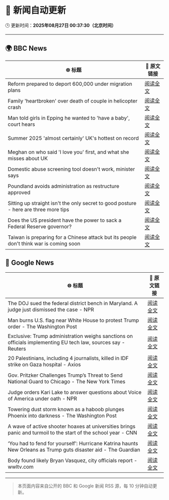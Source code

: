 # 🧠 新闻自动更新

🕒 更新时间：**2025年08月27日 00:37:30（北京时间）**

---

## 🌍 BBC News

| 🌐 标题 | 🔗 原文链接 |
|--------|-------------|
| Reform prepared to deport 600,000 under migration plans | [阅读全文](https://www.bbc.com/news/articles/c5yk4r5e514o?at_medium=RSS&at_campaign=rss) |
| Family 'heartbroken' over death of couple in helicopter crash | [阅读全文](https://www.bbc.com/news/articles/cdd3jzl31j8o?at_medium=RSS&at_campaign=rss) |
| Man told girls in Epping he wanted to 'have a baby', court hears | [阅读全文](https://www.bbc.com/news/articles/ckgy00rdzk7o?at_medium=RSS&at_campaign=rss) |
| Summer 2025 'almost certainly' UK's hottest on record | [阅读全文](https://www.bbc.com/weather/articles/c1kz18d3wjro?at_medium=RSS&at_campaign=rss) |
| Meghan on who said 'I love you' first, and what she misses about UK | [阅读全文](https://www.bbc.com/news/articles/cp94ly9x9y4o?at_medium=RSS&at_campaign=rss) |
| Domestic abuse screening tool doesn't work, minister says | [阅读全文](https://www.bbc.com/news/articles/cr4e7yrxkgvo?at_medium=RSS&at_campaign=rss) |
| Poundland avoids administration as restructure approved | [阅读全文](https://www.bbc.com/news/articles/cdd3j3g0e5no?at_medium=RSS&at_campaign=rss) |
| Sitting up straight isn't the only secret to good posture - here are three more tips | [阅读全文](https://www.bbc.com/news/articles/c890kejpg34o?at_medium=RSS&at_campaign=rss) |
| Does the US president have the power to sack a Federal Reserve governor? | [阅读全文](https://www.bbc.com/news/articles/cedvj2d5538o?at_medium=RSS&at_campaign=rss) |
| Taiwan is preparing for a Chinese attack but its people don't think war is coming soon | [阅读全文](https://www.bbc.com/news/articles/cp94v42gmg9o?at_medium=RSS&at_campaign=rss) |

## 📰 Google News

| 🌐 标题 | 🔗 原文链接 |
|--------|-------------|
| The DOJ sued the federal district bench in Maryland. A judge just dismissed the case - NPR | [阅读全文](https://news.google.com/rss/articles/CBMihAFBVV95cUxPMjcyTmlLeTJmZUs1MU1fb0ZJSVVnMERtRXAwdDBlQldlTE4ycnh6NExkRDBjUkRXSTZndFg2OTRBNHhYcGhtTi1UOVZuQWc0Y0gyN25FVV90dU81WlpmcTQtR3lmNW9rYVg5THc1RXZEM3d3b1p3Y0NvcFVFWW9CNnBMeXM?oc=5) |
| Man burns U.S. flag near White House to protest Trump order - The Washington Post | [阅读全文](https://news.google.com/rss/articles/CBMiiAFBVV95cUxONV9lc3d0Q0JOQXlmV3FfTlJ3MVBrNGlCb1FUUFZtVGV3R3pacFoySzVVSjMxVmVGSXA2Y3NBXzNYV2pQZkhkU0FiTnNrWm02QzFnY1NIWm9GbFhWMm9qOEhUTW5HSzdXT3Uydm5QaEVEenFYTDVTNkpuamE0MWFvdmJEMkpNbzBy?oc=5) |
| Exclusive: Trump administration weighs sanctions on officials implementing EU tech law, sources say - Reuters | [阅读全文](https://news.google.com/rss/articles/CBMiwwFBVV95cUxPNkFwV21McjBUUkNNZXZDZEJxeDBTLUx4UkNMU3ZqbHZOQXVxVFMyYlVsM1lSODU3SHJkSFQ2Yk50TjFCblE4bURPQTVrWjlEeko3Q2hmQVBNblZYZjhub1BQdFFmTUcyMFNaakNMUllvZzRYWUsxSl96aGZLRUtxaVRGMDFJXy1LN3UyZVQxVGpKTDg3dWVHYkpFaFd5YVVBa3Ywa3ZJTkNDMEZKQ3pyR2kyRmZYd012alg0Sm4xY1hWR0E?oc=5) |
| 20 Palestinians, including 4 journalists, killed in IDF strike on Gaza hospital - Axios | [阅读全文](https://news.google.com/rss/articles/CBMihgFBVV95cUxNWTdRTGJJN0lRdnRkZ3doYzJfSXp3MjY4c0lsS2RMUVY1a3I1eW5xQjNLT3pyZ1N0d05nRTlPczNPQ3RMQ0dvU0cwTFVCVHdZN2FKU0NoOTNmZkNXbmFvbGpUcGdrMjg4TWxGOTdyckVSWGIyV1k5MldFelZoc0FraG9WVkNSZw?oc=5) |
| Gov. Pritzker Challenges Trump’s Threat to Send National Guard to Chicago - The New York Times | [阅读全文](https://news.google.com/rss/articles/CBMikwFBVV95cUxONVVQczZSdk5yTWt1Ukk0RFdCdTFrY21OczlZV0lodkNSNmhZbW5kdng4MXBDQThQSV9xRE5ZTUV0R1llMzNQX0RCbmd1QVV4bVYtbjY5bGJSVTBZcllTc2RGLWR0TERvTDRTaHJ0NDdIQXQ5R192S0lScUhaY2JCWGI0QnBwaEVmaHpDNFYtYmxWcmM?oc=5) |
| Judge orders Kari Lake to answer questions about Voice of America under oath - NPR | [阅读全文](https://news.google.com/rss/articles/CBMisAFBVV95cUxQSVRPdG94Tmk4YXExT0NSd0d3MlRNMC0yR3ZWa1d6QkFMUWkxUkZfaV9ITGpGR20zOVZZN3U1SXA1Ym03SWwxSVRtamtiSVhoeGlRelNqYjlVSHUtaFpRWExjVk9zWkFadzQ1d28xTFM2SWh5VmFTVmxwaURkNEp1akp6MGZZeFA5VnFWZEhhaU9KdXVfS3laU25PM1JVeUlPNTFqazFJU2xsZi1fOFpHdg?oc=5) |
| Towering dust storm known as a haboob plunges Phoenix into darkness - The Washington Post | [阅读全文](https://news.google.com/rss/articles/CBMinAFBVV95cUxQbmNHXzRvcXhNVDBCNFZqdjFWeGlnaWJoQVpZTEMwOE9FQWxkS1pyQUM1Zk5iMF8zZUdIUUZtMXd2UGlDem1VNWlWZFhyYmZaeWtaYzNLdTczNEJpSEQ5LVlYTVhwWEZUQ1pFYTB2dmJ4VTE4YnJMclJyWDRXaG9OSG1Yb2wyYUVscDdJSEFoQ241VWQySTh5b0JVbTQ?oc=5) |
| A wave of active shooter hoaxes at universities brings panic and turmoil to the start of the school year - CNN | [阅读全文](https://news.google.com/rss/articles/CBMiiAFBVV95cUxQMmozZGJYWVc3dXJ1MzlMcGFUWFV1RW5QZjRndjFhRVBNYzBCVFpwR0w3c09kX3hBdzVJYWZIMEp0Q29yU3R6eHBpY1RuS1IxT2tOcXg2OF9OaDM5TTE1WEdpdzN4VG5JTkJONXNSRS1yQkkxNWI5by0wVE1jV0xkVjVVajNsYVJH0gGOAUFVX3lxTFBrS25qcXo5RTZycmFvYjlzaHgxYWFyek1uQXNoS3FYZkwwYW45YUVfQ0NvV1BQWmRselh5SjJnVE1vRGFhdDA2NjVqYjFMd2d1LXM1dTBCWGJpZ1hIbFI1NGVneHNzaXBhWEJEQ3FPdkZDZy1YNk54akdfOWRIRDVvTzBPTm1mTFI3RTJnWkE?oc=5) |
| ‘You had to fend for yourself’: Hurricane Katrina haunts New Orleans as Trump guts disaster aid - The Guardian | [阅读全文](https://news.google.com/rss/articles/CBMipgFBVV95cUxPc1NjcGNkUUZud1JXUDNPa2ZxdEZONi15RWZNeThMRmJ0bzdEUkZfUUhKbHkzeGpzRng3amUxLS02R1huYlNBRkQxMTF3b3I2ZXU0d0Z2YlRZZGdCX0E3T080UkRkNGJoNDM2R0EzSEY1S2NCNUIxcWNMR2NJSjNZeGlzbnF0VDR1M3ppalJ6SmpVbjU0T21VbzNmS3ZZY25oYjc0RUdR?oc=5) |
| Body found likely Bryan Vasquez, city officials report - wwltv.com | [阅读全文](https://news.google.com/rss/articles/CBMiywFBVV95cUxOckgzM0ViWVZ5R2dpRDAwRjRYMXRBSDJwaWhJX29raWtZX3p4OTE0MkR4M0gwUHBqTzRnY182X05fTzN1ZWhjQTNvUXI2YVBFUTRfNHBjS0RDb2FVQk9PSEdvNy1KaGx6WENocW1wYmp5OVB3N3dUWk9HdVZ5UHRqWlhhRlF2WVZsVmlVcFNjci1EVzY4TGFtaVM4bUNKQzlsd0xQN3h1WW9nQzBuSzVOU0VCUHRGSE8zSkhxb2YwS2ZHR0YtenV5ckJNQQ?oc=5) |

---
> 本页面内容来自公开的 BBC 和 Google 新闻 RSS 源，每 10 分钟自动更新。